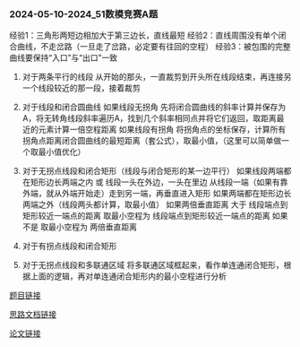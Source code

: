 ### 2024-05-10-2024_51数模竞赛A题
经验1：三角形两短边相加大于第三边长，直线最短
经验2：直线周围没有单个闭合曲线，不走岔路（一旦走了岔路，必定要有往回的空程）
经验3：被包围的完整曲线要保持“入口”与“出口”一致

1. 对于两条平行的线段
	从开始的那头，一直裁剪到开头所在线段结束，再连接另一个线段较近的那一段，接着裁剪

2. 对于线段和闭合圆曲线
	如果线段无拐角
		先将闭合圆曲线的斜率计算并保存为A，将无转角线段斜率遍历A，找到几个斜率相同点并将它们返回，取距离最近的元素计算一倍空程距离
	如果线段有拐角
		将拐角点的坐标保存，计算所有拐角点距离闭合圆曲线的最短距离（套公式），取最小值，（这里可以简单做一个取最小值优化）

3. 对于无拐点线段和闭合矩形（线段与闭合矩形的某一边平行）
	如果线段两端都在矩形边长两端之内    或    线段一头在外边，一头在里边
		从线段一端（如果有靠外端，就从外端开始走）走到另一端，再垂直进入矩形
	如果两端都在矩形边长两端之外（线段两头都计算，取最小值）
		如果两倍垂直距离  大于  线段端点到矩形较近一端点的距离
			取最小空程为  线段端点到矩形较近一端点的距离
		如果不是
			取最小空程为  两倍垂直距离

4. 对于有拐点线段和闭合矩形

5. 对于无拐点线段和多联通区域
	将多联通区域框起来，看作单连通闭合矩形，根据上面的逻辑，再对单连通闭合矩形内的最小空程进行分析

[题目链接](https://github.com/vencent-skywalker/file_for_download/raw/main/2024-51MCM-Problem%20A.pdf)

[思路文档链接](https://github.com/vencent-skywalker/file_for_download/raw/main/A%E9%A2%98%E8%B0%A2%E5%A5%95%E8%BD%A9.txt)

[论文链接](https://github.com/vencent-skywalker/file_for_download/raw/main/2024%E5%B9%B4%E4%BA%94%E4%B8%80%E6%95%B0%E5%AD%A6%E5%BB%BA%E6%A8%A1%E7%AB%9E%E8%B5%9B%E8%AE%BA%E6%96%87.pdf)